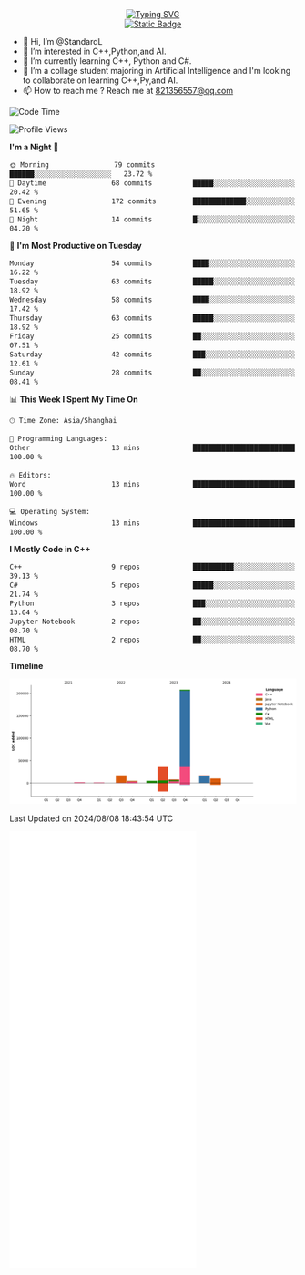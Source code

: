 <!-- Dynamic typing 动态打字 -->
<div align="center">
  <div align="center">
  <a href="https://git.io/typing-svg"><img src="https://readme-typing-svg.demolab.com?font=Tilt+Neon&size=32&pause=1000&center=true&vCenter=true&random=false&width=435&lines=Hello+World!;%E4%BD%A0%E5%A5%BD%EF%BC%8C%E4%B8%96%E7%95%8C%EF%BC%81;%E3%83%8F%E3%83%AD%E3%83%BC%E3%80%81%E3%83%AF%E3%83%BC%E3%83%AB%E3%83%89!" alt="Typing SVG" /></a>
  </div>
</div>

<!-- Profile logo 徽标 -->
<div align="center">
  <a href="https://standardl.github.io">
    <img alt="Static Badge" src="https://img.shields.io/badge/Github.io-Blog-brightgreen?style=for-the-badge&logo=github&link=https%3A%2F%2Fstandardl.github.io">
  </a>
</div>

- 👋 Hi, I’m @StandardL
- 👀 I’m interested in C++,Python,and AI.
- 🌱 I’m currently learning C++, Python and C#.
- 💞️ I’m a collage student majoring in Artificial Intelligence and I'm looking to collaborate on learning C++,Py,and AI.
- 📫 How to reach me ? Reach me at 821356557@qq.com

<!-- Wakatime 数据统计 -->
<!--START_SECTION:waka-->
![Code Time](http://img.shields.io/badge/Code%20Time-21%20hrs%2049%20mins-blue)

![Profile Views](http://img.shields.io/badge/Profile%20Views-9-blue)

**I'm a Night 🦉** 

```text
🌞 Morning                79 commits          ██████░░░░░░░░░░░░░░░░░░░   23.72 % 
🌆 Daytime                68 commits          █████░░░░░░░░░░░░░░░░░░░░   20.42 % 
🌃 Evening                172 commits         █████████████░░░░░░░░░░░░   51.65 % 
🌙 Night                  14 commits          █░░░░░░░░░░░░░░░░░░░░░░░░   04.20 % 
```
📅 **I'm Most Productive on Tuesday** 

```text
Monday                   54 commits          ████░░░░░░░░░░░░░░░░░░░░░   16.22 % 
Tuesday                  63 commits          █████░░░░░░░░░░░░░░░░░░░░   18.92 % 
Wednesday                58 commits          ████░░░░░░░░░░░░░░░░░░░░░   17.42 % 
Thursday                 63 commits          █████░░░░░░░░░░░░░░░░░░░░   18.92 % 
Friday                   25 commits          ██░░░░░░░░░░░░░░░░░░░░░░░   07.51 % 
Saturday                 42 commits          ███░░░░░░░░░░░░░░░░░░░░░░   12.61 % 
Sunday                   28 commits          ██░░░░░░░░░░░░░░░░░░░░░░░   08.41 % 
```


📊 **This Week I Spent My Time On** 

```text
🕑︎ Time Zone: Asia/Shanghai

💬 Programming Languages: 
Other                    13 mins             █████████████████████████   100.00 % 

🔥 Editors: 
Word                     13 mins             █████████████████████████   100.00 % 

💻 Operating System: 
Windows                  13 mins             █████████████████████████   100.00 % 
```

**I Mostly Code in C++** 

```text
C++                      9 repos             ██████████░░░░░░░░░░░░░░░   39.13 % 
C#                       5 repos             █████░░░░░░░░░░░░░░░░░░░░   21.74 % 
Python                   3 repos             ███░░░░░░░░░░░░░░░░░░░░░░   13.04 % 
Jupyter Notebook         2 repos             ██░░░░░░░░░░░░░░░░░░░░░░░   08.70 % 
HTML                     2 repos             ██░░░░░░░░░░░░░░░░░░░░░░░   08.70 % 
```



**Timeline**

![Lines of Code chart](https://raw.githubusercontent.com/StandardL/StandardL/main/assets/bar_graph.png)


 Last Updated on 2024/08/08 18:43:54 UTC
<!--END_SECTION:waka-->

<img align="center" src="/github-metrics.svg" alt="Metrics" width="65%" />

<!---
StandardL/StandardL is a ✨ special ✨ repository because its `README.md` (this file) appears on your GitHub profile.
You can click the Preview link to take a look at your changes.
--->
